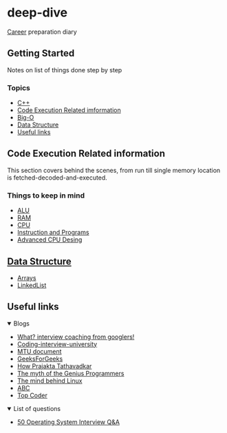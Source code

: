 # deep-dive
[Career](https://www.merriam-webster.com/dictionary/career) preparation diary

## Getting Started
Notes on list of things done step by step

### Topics
+ [C++](/C++/README.md)
+ [Code Execution Related imformation](#Code-Execution-Related-information)
+ [Big-O](https://github.com/bhaumikmistry/deep-dive/blob/master/BigO/README.md)
+ [Data Structure](#Data-structure)
+ [Useful links](#Useful-links)

## Code Execution Related information
This section covers behind the scenes, from run till single memory location is fetched-decoded-and-executed. 

### Things to keep in mind
+ [ALU](https://youtu.be/1I5ZMmrOfnA)
+ [RAM](https://youtu.be/fpnE6UAfbtU)
+ [CPU](https://youtu.be/FZGugFqdr60)
+ [Instruction and Programs](https://youtu.be/zltgXvg6r3k)
+ [Advanced CPU Desing](https://youtu.be/rtAlC5J1U40)

## [Data Structure](DS/README.md)
+ [Arrays](DS/Arrays/README.md)
+ [LinkedList](DS/LinkedList/README.md)


## Useful links
<details open>
<summary>Blogs</summary>

+ [What? interview coaching from googlers!](http://blog.gainlo.co/index.php/category/google-interview-preparation/)
+ [Coding-interview-university](https://github.com/jwasham/coding-interview-university)
+ [MTU document](https://www.mtu.edu/career/students/networking/interviews/prepare.pdf)
+ [GeeksForGeeks](https://www.geeksforgeeks.org/google-interview-preparation/)
+ [How Prajakta Tathavadkar](https://blog.usejournal.com/how-i-got-into-google-161c97913b8b)
+ [The myth of the Genius Programmers](https://youtu.be/0SARbwvhupQ)
+ [The mind behind Linux](https://youtu.be/o8NPllzkFhE)
+ [ABC](https://medium.com/always-be-coding/abc-always-be-coding-d5f8051afce2#.4heg8zvm4)
+ [Top Coder](https://www.topcoder.com/community/competitive-programming/tutorials/)
</details>

<details open>
<summary>List of questions</summary>

+ [50 Operating System Interview Q&A](https://career.guru99.com/top-50-operating-system-interview-questions/)
</details>
